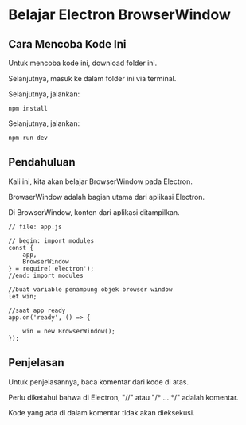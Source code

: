# Belajar Electron BrowserWindow

## Cara Mencoba Kode Ini

Untuk mencoba kode ini, download folder ini.

Selanjutnya, masuk ke dalam folder ini via terminal.

Selanjutnya, jalankan:

```
npm install
```

 Selanjutnya, jalankan:

```
npm run dev
```

## Pendahuluan

Kali ini, kita akan belajar BrowserWindow pada Electron.

BrowserWindow adalah bagian utama dari aplikasi Electron.

Di BrowserWindow, konten dari aplikasi ditampilkan.

```
// file: app.js

// begin: import modules
const {
    app,
    BrowserWindow
} = require('electron');
//end: import modules

//buat variable penampung objek browser window
let win;

//saat app ready
app.on('ready', () => {
    
    win = new BrowserWindow();
});
```

## Penjelasan

Untuk penjelasannya, baca komentar dari kode di atas.

Perlu diketahui bahwa di Electron, "//" atau "/* ... */" adalah komentar.

Kode yang ada di dalam komentar tidak akan dieksekusi.

# 

